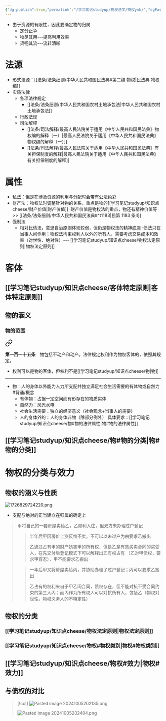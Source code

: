 ```yaml
---
{"dg-publish":true,"permalink":"/学习笔记studyup/物权法学/物权ymb/","dgPassFrontmatter":true,"created":"2024-09-20T15:35:41.236+08:00","updated":"2024-10-10T08:37:18.368+08:00"}
---
```


- 由于资源的有限性，因此要确定物的归属
	- 定分止争
	- 物尽其用---提高利用效率
	- 货畅其流---流转清晰

# 法源
- 形式法源：[[法条/法条细则/中华人民共和国民法典#第二编 物权\|民法典 物权编]]
- 实质法律
	- 各项法律规定
		- [[法条/法条细则/中华人民共和国农村土地承包法\|中华人民共和国农村土地承包法]]
	- 行政法规
	- 司法解释
		- [[法条/司法解释/最高人民法院关于适用《中华人民共和国民法典》物权编的解释（一）\|最高人民法院关于适用《中华人民共和国民法典》物权编的解释（一）]]
		- [[法条/司法解释/最高人民法院关于适用《中华人民共和国民法典》有关担保制度的解释\|最高人民法院关于适用《中华人民共和国民法典》有关担保制度的解释]]
# 属性
- 私法：但是在涉及资源的利用与分配时会带有公法色彩
- 财产法：物权法时调整针对物的关系，重点是物的[[学习笔记studyup/知识点cheese/财产价值\|财产价值]]
·财产价值是物权法的重点，物还有精神价值等>> [[法条/法条细则/中华人民共和国民法典#^t1183\|民第 1183 条Ⅱ]]
- 强制法
	- 相对比债法，意思自治原则体现较弱，但仍是物权法的精神底座
	·债法只在当事人间作用；物权法拘束权利人以外的所有人，需要考虑交易成本和效率（对世性、绝对性）--- [[学习笔记studyup/知识点cheese/物权法定原则\|物权法定原则]]
# 客体
## [[学习笔记studyup/知识点cheese/客体特定原则\|客体特定原则]]

## 物的涵义
### 物的范围

<div class="transclusion internal-embed is-loaded"><a class="markdown-embed-link" href="////#t115" aria-label="Open link"><svg xmlns="http://www.w3.org/2000/svg" width="24" height="24" viewBox="0 0 24 24" fill="none" stroke="currentColor" stroke-width="2" stroke-linecap="round" stroke-linejoin="round" class="svg-icon lucide-link"><path d="M10 13a5 5 0 0 0 7.54.54l3-3a5 5 0 0 0-7.07-7.07l-1.72 1.71"></path><path d="M14 11a5 5 0 0 0-7.54-.54l-3 3a5 5 0 0 0 7.07 7.07l1.71-1.71"></path></svg></a><div class="markdown-embed">



**第一百一十五条**　物包括不动产和动产。法律规定权利作为物权客体的，依照其规定。 

</div></div>

- 权利可以是物的客体，但权利不是[[学习笔记studyup/知识点cheese/物\|物]]
---

- 物：人的身体以外能为人力所支配并独立满足社会生活需要的有体物或自然力 #背诵/概念 
	- 有体物：占据一定空间而有形存在的物质实体
	- 自然力：风光水电
	- 社会生活需要：独立的经济意义（社会观念+当事人的需要）
	- 人的身体外的：人的身体非物（除部分例外）
具体要求：[[学习笔记studyup/知识点cheese/物#物的法律属性\|物#物的法律属性]]

## [[学习笔记studyup/知识点cheese/物#物的分类\|物#物的分类]]

# 物权的分类与效力
## 物权的涵义与性质
![1726829724220.png](/img/user/%E8%BF%90%E8%A1%8C%E6%9D%82/%E9%99%84%E4%BB%B6/1726829724220.png)
- 支配与绝对的正当建立在归属的确定上
>甲将自己的一套房屋卖给乙，乙顺利入住，但双方未办理过户登记
>>半年后甲因房价上涨反悔不卖，不可以以未过户为由要求乙搬出
>>
>>乙通过占有甲的财产妨害甲的所有权，但是乙是有效买卖合同的买受人，在先交付后登记模式下可以解释出乙有权占有 （乙对甲债权，要求甲容忍），甲不能要求乙搬出
>
>>一年后甲又将房屋卖给丙，并协助办理了过户登记；丙可以要求乙搬出
>>
>>乙占有的权利来自于甲乙间合同，债权存在，但不能对抗不受合同约束的第三人丙；而丙作为所有权人可以对抗所有人，包括乙（物权对世性，物权义务人的不特定性）

## 物权的分类
### [[学习笔记studyup/知识点cheese/物权法定原则\|物权法定原则]]
### [[学习笔记studyup/知识点cheese/物权#物权类别\|物权#物权类别]]
## [[学习笔记studyup/知识点cheese/物权#效力\|物权#效力]]
## 与债权的对比
> [!col]
> ![Pasted image 20241005202135.png](/img/user/%E8%BF%90%E8%A1%8C%E6%9D%82/%E9%99%84%E4%BB%B6/Pasted%20image%2020241005202135.png)
>
> ![Pasted image 20241005202404.png](/img/user/%E8%BF%90%E8%A1%8C%E6%9D%82/%E9%99%84%E4%BB%B6/Pasted%20image%2020241005202404.png)




